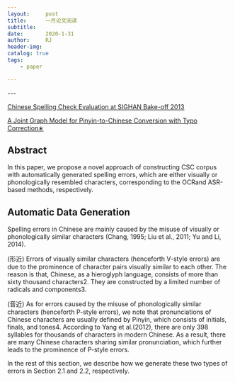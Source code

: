 ```yaml
---
layout:     post
title:      一月论文阅读
subtitle:   
date:       2020-1-31
author:     RJ
header-img: 
catalog: true
tags:
    - paper

---
```

<p id = "build"></p>
---

[Chinese Spelling Check Evaluation at SIGHAN Bake-off 2013](https://www.aclweb.org/anthology/W13-4406.pdf)

[A Joint Graph Model for Pinyin-to-Chinese Conversion with Typo Correction∗](https://www.aclweb.org/anthology/P14-1142.pdf)

## Abstract
In this paper, we propose a novel approach of constructing CSC corpus with automatically generated spelling errors, which are either visually or phonologically resembled characters, corresponding to the OCRand ASR-based methods, respectively.

## Automatic Data Generation
Spelling errors in Chinese are mainly caused by the misuse of visually or phonologically similar
characters (Chang, 1995; Liu et al., 2011; Yu and Li, 2014).

(形近) Errors of visually similar characters (henceforth V-style errors) are due to the prominence of character pairs visually similar to each other. The reason is that, Chinese, as a hieroglyph language, consists of more than sixty thousand characters2. They are constructed by a limited number of radicals and components3.

(音近) As for errors caused by the misuse of phonologically similar characters (henceforth P-style errors), we note that pronunciations of Chinese characters are usually defined by Pinyin, which consists of initials, finals, and tones4. According to Yang et al.(2012), there are only 398 syllables for thousands of characters in modern Chinese. As a result, there are many Chinese characters sharing similar pronunciation, which further leads to the prominence of P-style errors.

In the rest of this section, we describe how we generate these two types of errors in Section 2.1 and 2.2, respectively.